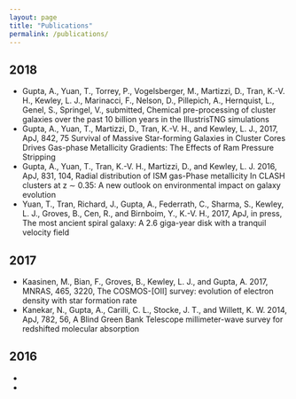 ```yaml
---
layout: page
title: "Publications"
permalink: /publications/
---
```



## 2018
* Gupta, A., Yuan, T., Torrey, P., Vogelsberger, M., Martizzi, D., Tran, K.-V. H., Kewley, L. J., Marinacci, F., Nelson, D., Pillepich, A., Hernquist, L., Genel, S., Springel, V., submitted, Chemical pre-processing of cluster galaxies over the past 10 billion years in the IllustrisTNG simulations
* Gupta, A., Yuan, T., Martizzi, D., Tran, K.-V. H., and Kewley, L. J., 2017, ApJ, 842, 75 Survival of Massive Star-forming Galaxies in Cluster Cores Drives Gas-phase Metallicity Gradients: The Effects of Ram Pressure Stripping
* Gupta, A., Yuan, T., Tran, K.-V. H., Martizzi, D., and Kewley, L. J. 2016, ApJ, 831, 104, Radial distribution of ISM gas-Phase metallicity In CLASH clusters at z $\sim$ 0.35: A new outlook on environmental impact on galaxy evolution
* Yuan, T., Tran, Richard, J., Gupta, A., Federrath, C., Sharma, S., Kewley, L. J., Groves, B., Cen, R., and Birnboim, Y., K.-V. H., 2017, ApJ, in press, The most ancient spiral galaxy: A 2.6 giga-year disk with a tranquil velocity field

## 2017
* Kaasinen, M., Bian, F., Groves, B., Kewley, L. J., and Gupta, A. 2017, MNRAS, 465, 3220, The COSMOS-[OII] survey: evolution of electron density with star formation rate
* Kanekar, N., Gupta, A., Carilli, C. L., Stocke, J. T., and Willett, K. W. 2014, ApJ, 782, 56, A Blind Green Bank Telescope millimeter-wave survey for redshifted molecular absorption

## 2016
*
*
